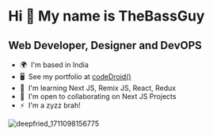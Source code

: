 # Hi 👋 My name is TheBassGuy

## Web Developer, Designer and DevOPS

- 🌍  I'm based in India
- 🖥️  See my portfolio at [codeDroid()](http://codedroid.tech/)
- 🧠  I'm learning Next JS, Remix JS, React, Redux
- 🤝  I'm open to collaborating on Next JS Projects
- ⚡  I'm a zyzz brah!


![deepfried_1711098156775](https://github.com/TheBassGuy/TheBassGuy/assets/83549476/c197a86d-3b7f-42cd-987c-3d7287d7dc6a)

